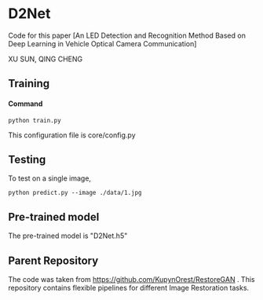 # D2Net

Code for this paper [An LED Detection and Recognition Method Based on Deep Learning in Vehicle Optical Camera Communication]

XU SUN,  QING CHENG


## Training

#### Command

```python train.py```

This configuration file is core/config.py



## Testing

To test on a single image,

```python predict.py --image ./data/1.jpg```


## Pre-trained model

The pre-trained model is "D2Net.h5"

## Parent Repository

The code was taken from <a href="">https://github.com/KupynOrest/RestoreGAN</a> . This repository contains flexible pipelines for different Image Restoration tasks.


```

